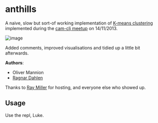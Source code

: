 # anthills

A naive, slow but sort-of working implementation of
[K-means clustering](http://en.wikipedia.org/wiki/K-means_clustering)
implemented during the
[cam-clj meetup](http://www.meetup.com/Cambridge-NonDysFunctional-Programmers/events/149073582/)
on 14/11/2013.

![image](https://raw.github.com/ragnard/camclj-anthills/master/images/data2.png)

Added comments, improved visualisations and tidied up a little bit
afterwards.

**Authors**:

- Oliver Mannion
- [Ragnar Dahlen](https://twitter.com/ragge)

Thanks to [Ray Miller](https://twitter.com/ray1729) for hosting, and
everyone else who showed up.

## Usage

Use the repl, Luke.
